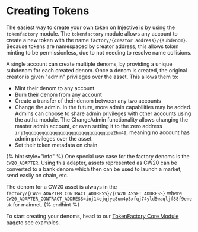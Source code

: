 # Creating Tokens

The easiest way to create your own token on Injective is by using the `tokenfactory` module. The `tokenfactory` module allows any account to create a new token with the name `factory/{creator address}/{subdenom}`. Because tokens are namespaced by creator address, this allows token minting to be permissionless, due to not needing to resolve name collisions.

A single account can create multiple denoms, by providing a unique subdenom for each created denom. Once a denom is created, the original creator is given "admin" privileges over the asset. This allows them to:

* Mint their denom to any account
* Burn their denom from any account
* Create a transfer of their denom between any two accounts
* Change the admin. In the future, more admin capabilities may be added. Admins can choose to share admin privileges with other accounts using the authz module. The ChangeAdmin functionality allows changing the master admin account, or even setting it to the zero address `inj1qqqqqqqqqqqqqqqqqqqqqqqqqqqqqqqqe2hm49`, meaning no account has admin privileges over the asset.
* Set their token metadata on chain

{% hint style="info" %}
One special use case for the factory denoms is the `CW20_ADAPTER`. Using this adapter, assets represented as CW20 can be converted to a bank denom which then can be used to launch a market, send easily on chain, etc.

The denom for a CW20 asset is always in the `factory/{CW20_ADAPTER_CONTRACT_ADDRESS}/{CW20_ASSET_ADDRESS}` where `CW20_ADAPTER_CONTRACT_ADDRESS=inj14ejqjyq8um4p3xfqj74yld5waqljf88f9eneuk` for mainnet.
{% endhint %}

To start creating your denoms, head to our [TokenFactory Core Module page](../../developers-native/examples/token-factory.md)to see examples.

